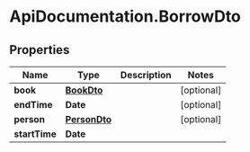 # ApiDocumentation.BorrowDto

## Properties

Name | Type | Description | Notes
------------ | ------------- | ------------- | -------------
**book** | [**BookDto**](BookDto.md) |  | [optional] 
**endTime** | **Date** |  | [optional] 
**person** | [**PersonDto**](PersonDto.md) |  | [optional] 
**startTime** | **Date** |  | 



